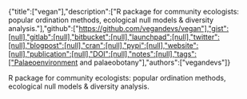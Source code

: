 {"title":["vegan"],"description":["R package for community ecologists: popular ordination methods, ecological null models & diversity analysis."],"github":["https://github.com/vegandevs/vegan"],"gist":[null],"gitlab":[null],"bitbucket":[null],"launchpad":[null],"twitter":[null],"blogpost":[null],"cran":[null],"pypi":[null],"website":[null],"publication":[null],"DOI":[null],"notes":[null],"tags":["Palaeoenvironment and palaeobotany"],"authors":["vegandevs"]}

R package for community ecologists: popular ordination methods, ecological null models & diversity analysis.